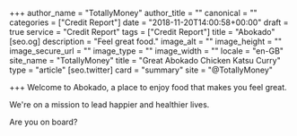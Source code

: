+++
author_name = "TotallyMoney"
author_title = ""
canonical = ""
categories = ["Credit Report"]
date = "2018-11-20T14:00:58+00:00"
draft = true
service = "Credit Report"
tags = ["Credit Report"]
title = "Abokado"
[seo.og]
description = "Feel great food."
image_alt = ""
image_height = ""
image_secure_url = ""
image_type = ""
image_width = ""
locale = "en-GB"
site_name = "TotallyMoney"
title = "Great Abokado Chicken Katsu Curry"
type = "article"
[seo.twitter]
card = "summary"
site = "@TotallyMoney"

+++
Welcome to Abokado, a place to enjoy food that makes you feel great.  
  
We're on a mission to lead happier and healthier lives.

Are you on board?